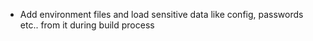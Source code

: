 - Add environment files and load sensitive data like config, passwords etc.. from it during build process